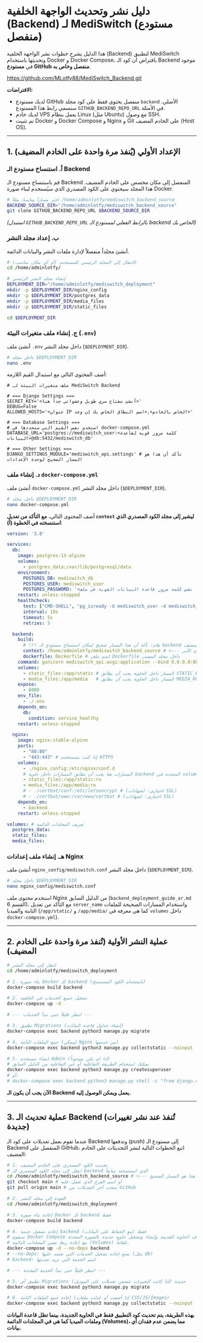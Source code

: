 # دليل نشر وتحديث الواجهة الخلفية (Backend) لـ MediSwitch (مستودع منفصل)

هذا الدليل يشرح خطوات نشر الواجهة الخلفية (Backend) لتطبيق MediSwitch وتحديثها باستخدام Docker و Docker Compose، بافتراض أن كود الـ Backend موجود في **مستودع GitHub منفصل وخاص به**.

https://github.com/MLotfy88/MediSwitch_Backend.git

**الافتراضات:**

*   لديك مستودع GitHub منفصل يحتوي فقط على كود مجلد `backend` الأصلي. سنسمي رابط هذا المستودع `GITHUB_BACKEND_REPO_URL` في الأمثلة.
*   لديك خادم VPS يعمل بنظام Linux (مثل Ubuntu) مع وصول SSH.
*   تم تثبيت Docker و Docker Compose و Nginx و Git على الخادم المضيف (Host OS).

---

## 1. الإعداد الأولي (يُنفذ مرة واحدة على الخادم المضيف)

### أ. استنساخ مستودع الـ Backend

قم باستنساخ مستودع الـ Backend المنفصل إلى مكان مخصص على الخادم المضيف. هذا المجلد سيحتوي على الكود المصدري الذي سيُستخدم لبناء صورة Docker.

```bash
# اختر مساراً مناسباً، مثلاً /home/adminlotfy/mediswitch_backend_source
BACKEND_SOURCE_DIR="/home/adminlotfy/mediswitch_backend_source"
git clone GITHUB_BACKEND_REPO_URL $BACKEND_SOURCE_DIR
```
*(استبدل `GITHUB_BACKEND_REPO_URL` بالرابط الفعلي لمستودع الـ backend الخاص بك)*

### ب. إعداد مجلد النشر

أنشئ مجلداً منفصلاً لإدارة ملفات النشر والبيانات الدائمة.

```bash
# الانتقال إلى المجلد الرئيسي للمستخدم (أو أي مكان مناسب)
cd /home/adminlotfy/

# إنشاء مجلد النشر الرئيسي
DEPLOYMENT_DIR="/home/adminlotfy/mediswitch_deployment"
mkdir -p $DEPLOYMENT_DIR/nginx_config
mkdir -p $DEPLOYMENT_DIR/postgres_data
mkdir -p $DEPLOYMENT_DIR/media_files
mkdir -p $DEPLOYMENT_DIR/static_files

cd $DEPLOYMENT_DIR
```

### ج. إنشاء ملف متغيرات البيئة (`.env`)

أنشئ ملف `.env` داخل مجلد النشر (`$DEPLOYMENT_DIR`).

```bash
# داخل مجلد $DEPLOYMENT_DIR
nano .env
```

أضف المحتوى التالي مع استبدال القيم اللازمة:

```dotenv
# ملف متغيرات البيئة لـ MediSwitch Backend

# === Django Settings ===
SECRET_KEY='<أنشئ مفتاح سري طويل وعشوائي جداً هنا>'
DEBUG=False
ALLOWED_HOSTS='<عنوان IP الخاص بالخادم>,<اسم النطاق الخاص بك إن وجد>'

# === Database Settings ===
# استخدم نفس القيم التي ستحددها في docker-compose.yml
DATABASE_URL='postgres://mediswitch_user:<كلمة مرور قوية لقاعدة البيانات>@db:5432/mediswitch_db'

# === Other Settings ===
DJANGO_SETTINGS_MODULE='mediswitch_api.settings' # تأكد أن هذا هو المسار الصحيح لوحدة الإعدادات
```

### د. إنشاء ملف `docker-compose.yml`

أنشئ ملف `docker-compose.yml` داخل مجلد النشر (`$DEPLOYMENT_DIR`).

```bash
# داخل مجلد $DEPLOYMENT_DIR
nano docker-compose.yml
```

أضف المحتوى التالي، **مع التأكد من تعديل `context` ليشير إلى مجلد الكود المصدري الذي استنسخته في الخطوة (أ)**:

```yaml
version: '3.8'

services:
  db:
    image: postgres:13-alpine
    volumes:
      - postgres_data:/var/lib/postgresql/data
    environment:
      POSTGRES_DB: mediswitch_db
      POSTGRES_USER: mediswitch_user
      POSTGRES_PASSWORD: '<نفس كلمة مرور قاعدة البيانات القوية في ملف .env>'
    restart: unless-stopped
    healthcheck:
      test: ["CMD-SHELL", "pg_isready -U mediswitch_user -d mediswitch_db"]
      interval: 10s
      timeout: 5s
      retries: 5

  backend:
    build:
      # !!! هام: تأكد أن هذا المسار صحيح لمكان استنساخ مستودع الـ backend على الخادم المضيف !!!
      context: /home/adminlotfy/mediswitch_backend_source # <--- عدّل هذا المسار إذا لزم الأمر
      dockerfile: Dockerfile # اسم ملف Dockerfile داخل مجلد المصدر
    command: gunicorn mediswitch_api.wsgi:application --bind 0.0.0.0:8000
    volumes:
      - static_files:/app/static # المسار داخل الحاوية يجب أن يطابق STATIC_ROOT في settings.py
      - media_files:/app/media   # المسار داخل الحاوية يجب أن يطابق MEDIA_ROOT في settings.py
    expose:
      - 8000
    env_file:
      - ./.env
    depends_on:
      db:
        condition: service_healthy
    restart: unless-stopped

  nginx:
    image: nginx:stable-alpine
    ports:
      - "80:80"
      - "443:443" # إذا كنت ستستخدم HTTPS
    volumes:
      - ./nginx_config:/etc/nginx/conf.d
      # المسارات هنا يجب أن تطابق المسارات داخل حاوية backend المحددة في volumes أعلاه
      - static_files:/app/static:ro
      - media_files:/app/media:ro
      # - ./certbot/conf:/etc/letsencrypt # (اختياري: لشهادات SSL)
      # - ./certbot/www:/var/www/certbot # (اختياري: لشهادات SSL)
    depends_on:
      - backend
    restart: unless-stopped

volumes: # تعريف المجلدات الدائمة
  postgres_data:
  static_files:
  media_files:

```

### هـ. إنشاء ملف إعدادات Nginx

أنشئ ملف `nginx_config/mediswitch.conf` داخل مجلد النشر (`$DEPLOYMENT_DIR`).

```bash
# داخل مجلد $DEPLOYMENT_DIR
nano nginx_config/mediswitch.conf
```

استخدم محتوى ملف Nginx من الدليل السابق (`backend_deployment_guide_ar.md` القسم 6)، مع التأكد من تعديل `server_name` واستخدام المسارات الصحيحة للملفات الثابتة والميديا (`/app/static/` و `/app/media/` كما هي معرفة في `volumes` داخل `docker-compose.yml`).

---

## 2. عملية النشر الأولية (تُنفذ مرة واحدة على الخادم المضيف)

```bash
# انتقل إلى مجلد النشر
cd /home/adminlotfy/mediswitch_deployment

# 1. بناء صورة Docker للـ backend (باستخدام الكود المستنسخ)
docker-compose build backend

# 2. تشغيل جميع الخدمات في الخلفية
docker-compose up -d

# --- انتظر قليلاً حتى تبدأ الخدمات ---

# 3. تطبيق Migrations (إنشاء جداول قاعدة البيانات)
docker-compose exec backend python3 manage.py migrate

# 4. جمع الملفات الثابتة (ليتمكن Nginx من خدمتها)
docker-compose exec backend python3 manage.py collectstatic --noinput

# 5. إنشاء مستخدم Admin (إذا لم يكن موجوداً)
# يمكنك استخدام الطريقة التفاعلية أو غير التفاعلية من الدليل السابق
docker-compose exec backend python3 manage.py createsuperuser
# أو:
# docker-compose exec backend python3 manage.py shell -c "from django.contrib.auth import get_user_model; User = get_user_model(); User.objects.filter(username='admin').exists() or User.objects.create_superuser('admin', 'admin@example.com', 'admin123')"

```
**الآن يجب أن يكون الـ Backend يعمل ويمكن الوصول إليه.**

---

## 3. عملية تحديث الـ Backend (تُنفذ عند نشر تغييرات جديدة)

عندما تقوم بعمل تعديلات على كود الـ Backend وتدفعها (push) إلى مستودع الـ Backend المنفصل على GitHub، اتبع الخطوات التالية لنشر التحديثات على الخادم المضيف:

```bash
# 1. تحديث الكود المصدري على الخادم المضيف
# انتقل إلى مجلد الكود المصدري للـ backend الذي استنسخته سابقاً
cd /home/adminlotfy/mediswitch_backend_source # <--- تأكد من أن هذا هو المسار الصحيح
git checkout main # أو اسم الفرع الذي تعمل عليه
git pull origin main # سحب آخر التعديلات من GitHub

# 2. العودة إلى مجلد النشر
cd /home/adminlotfy/mediswitch_deployment

# 3. إعادة بناء صورة Docker للـ backend فقط
docker-compose build backend

# 4. إعادة تشغيل خدمة backend فقط (مع الحفاظ على البيانات)
# سيقوم Docker Compose بإيقاف الحاوية القديمة وإنشاء وتشغيل حاوية جديدة بالصورة المحدثة
# مع إعادة ربط نفس المجلدات الدائمة (Volumes) تلقائياً.
docker-compose up -d --no-deps backend
# --no-deps: يمنع إعادة تشغيل الخدمات التي تعتمد عليها (مثل db)
# backend: اسم الخدمة التي نريد تحديثها

# --- انتظر قليلاً حتى تبدأ الخدمة المحدثة ---

# 5. تطبيق أي Migrations جديدة (إذا كانت التغييرات تتضمن تعديلات على الموديل)
docker-compose exec backend python3 manage.py migrate

# 6. إعادة جمع الملفات الثابتة (إذا أضفت أو عدلت ملفات CSS/JS/Images)
docker-compose exec backend python3 manage.py collectstatic --noinput

```

**بهذه الطريقة، يتم تحديث كود التطبيق فقط في الحاوية الجديدة، بينما تظل قاعدة البيانات وملفات الميديا كما هي في المجلدات الدائمة (Volumes)، مما يضمن عدم فقدان أي بيانات.**

---